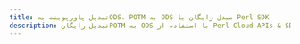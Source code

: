 ---title: تبدیل پاورپوینت بهODS، POTM به ODS مبدل رایگان یا Perl SDKdescription: تبدیل رایگانPOTM به ODS با استفاده از Perl Cloud APIs & SDK. همچنین اسناد Microsoft PowerPoint را در Cloud ایجاد، ویرایش و رندر کنید.---